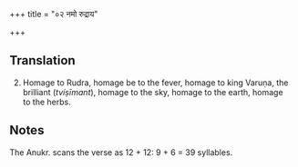 +++
title = "०२ नमो रुद्राय"

+++
## Translation
2. Homage to Rudra, homage be to the fever, homage to king Varuṇa, the  
brilliant (*tvíṣīmant*), homage to the sky, homage to the earth, homage  
to the herbs.

## Notes
The Anukr. scans the verse as 12 + 12: 9 + 6 = 39 syllables.
